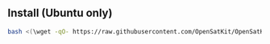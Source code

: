 ## Install (Ubuntu only)
```bash
bash <(\wget -qO- https://raw.githubusercontent.com/OpenSatKit/OpenSatKit/vendor/install.sh)
```
